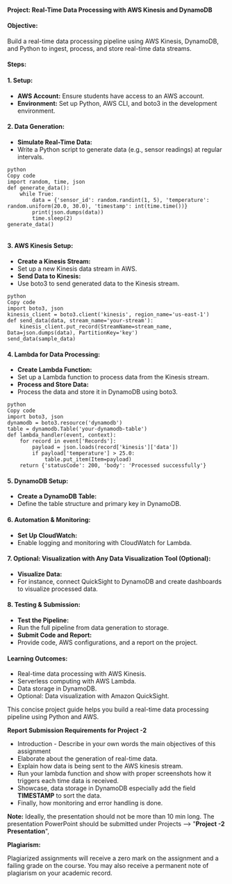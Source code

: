#### **Project: Real-Time Data Processing with AWS Kinesis and DynamoDB**

#### **Objective:**

Build a real-time data processing pipeline using AWS Kinesis, DynamoDB, and Python to ingest, process, and store real-time data streams.

#### **Steps:**

#### **1. Setup:**

- **AWS Account:** Ensure students have access to an AWS account.
- **Environment:** Set up Python, AWS CLI, and boto3 in the development environment.

#### **2. Data Generation:**

- **Simulate Real-Time Data:**
- Write a Python script to generate data (e.g., sensor readings) at regular intervals.

```
python
Copy code
import random, time, json
def generate_data():
    while True:
        data = {'sensor_id': random.randint(1, 5), 'temperature': random.uniform(20.0, 30.0), 'timestamp': int(time.time())}
        print(json.dumps(data))
        time.sleep(2)
generate_data()
 
```

#### **3. AWS Kinesis Setup:**

- **Create a Kinesis Stream:**
- Set up a new Kinesis data stream in AWS.
- **Send Data to Kinesis:**
- Use boto3 to send generated data to the Kinesis stream.

```
python
Copy code
import boto3, json
kinesis_client = boto3.client('kinesis', region_name='us-east-1')
def send_data(data, stream_name='your-stream'):
    kinesis_client.put_record(StreamName=stream_name, Data=json.dumps(data), PartitionKey='key')
send_data(sample_data)
```

#### **4. Lambda for Data Processing:**

- **Create Lambda Function:**
- Set up a Lambda function to process data from the Kinesis stream.
- **Process and Store Data:**
- Process the data and store it in DynamoDB using boto3.

```
python
Copy code
import boto3, json
dynamodb = boto3.resource('dynamodb')
table = dynamodb.Table('your-dynamodb-table')
def lambda_handler(event, context):
    for record in event['Records']:
        payload = json.loads(record['kinesis']['data'])
        if payload['temperature'] > 25.0:
            table.put_item(Item=payload)
    return {'statusCode': 200, 'body': 'Processed successfully'}
```

#### **5. DynamoDB Setup:**

- **Create a DynamoDB Table:**
- Define the table structure and primary key in DynamoDB.

#### **6. Automation & Monitoring:**

- **Set Up CloudWatch:**
- Enable logging and monitoring with CloudWatch for Lambda.

#### **7. Optional: Visualization** with Any Data Visualization Tool (Optional):

- **Visualize Data:**
- For instance, connect QuickSight to DynamoDB and create dashboards to visualize processed data.

#### **8. Testing & Submission:**

- **Test the Pipeline:**
- Run the full pipeline from data generation to storage.
- **Submit Code and Report:**
- Provide code, AWS configurations, and a report on the project.

#### **Learning Outcomes:**

- Real-time data processing with AWS Kinesis.
- Serverless computing with AWS Lambda.
- Data storage in DynamoDB.
- Optional: Data visualization with Amazon QuickSight.

This concise project guide helps you build a real-time data processing pipeline using Python and AWS.



**Report Submission Requirements for Project -2**

- Introduction - Describe in your own words the main objectives of this assignment
- Elaborate about the generation of real-time data.
- Explain how data is being sent to the AWS kinesis stream.
- Run your lambda function and show with proper screenshots how it triggers each time data is received.
- Showcase, data storage in DynamoDB especially add the field **TIMESTAMP** to sort the data.
- Finally, how monitoring and error handling is done.



**Note:** Ideally, the presentation should not be more than 10 min long. The presentation PowerPoint should be submitted under Projects --> "**Project -2 Presentation**",



**Plagiarism:**

Plagiarized assignments will receive a zero mark on the assignment and a failing grade on the course. You may also receive a permanent note of plagiarism on your academic record.